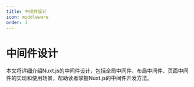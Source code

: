 ```yaml
---
title: 中间件设计
icon: middleware
order: 3
---
```


# 中间件设计

本文将详细介绍Nuxt.js的中间件设计，包括全局中间件、布局中间件、页面中间件的实现和使用场景，帮助读者掌握Nuxt.js的中间件开发方法。

